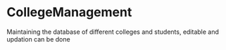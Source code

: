 # CollegeManagement
Maintaining the database of different colleges and students, editable and updation can be done
